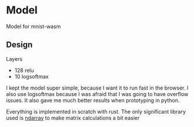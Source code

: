# Model

Model for mnist-wasm

## Design

Layers

- 128 relu
- 10 logsoftmax

I kept the model super simple, because I want it to run fast in the browser. I also use logsoftmax because I was afraid that I was going to have overflow issues. It also gave me much better results when prototyping in python.

Everything is implemented in scratch with rust. The only significant library used is [ndarray](https://docs.rs/ndarray/latest/ndarray/) to make matrix calculations a bit easier
